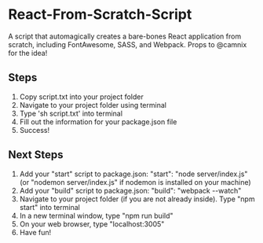 # React-From-Scratch-Script
A script that automagically creates a bare-bones React application from scratch, including FontAwesome, SASS, and Webpack. Props to @camnix for the idea!

## Steps
1. Copy script.txt into your project folder
2. Navigate to your project folder using terminal
3. Type 'sh script.txt' into terminal
4. Fill out the information for your package.json file
5. Success!

## Next Steps
1. Add your "start" script to package.json:   "start": "node server/index.js" (or "nodemon server/index.js" if nodemon is installed on your machine)
2. Add your "build" script to package.json:   "build": "webpack --watch"
3. Navigate to your project folder (if you are not already inside). Type "npm start" into terminal
4. In a new terminal window, type "npm run build"
5. On your web browser, type "localhost:3005"
6. Have fun!
